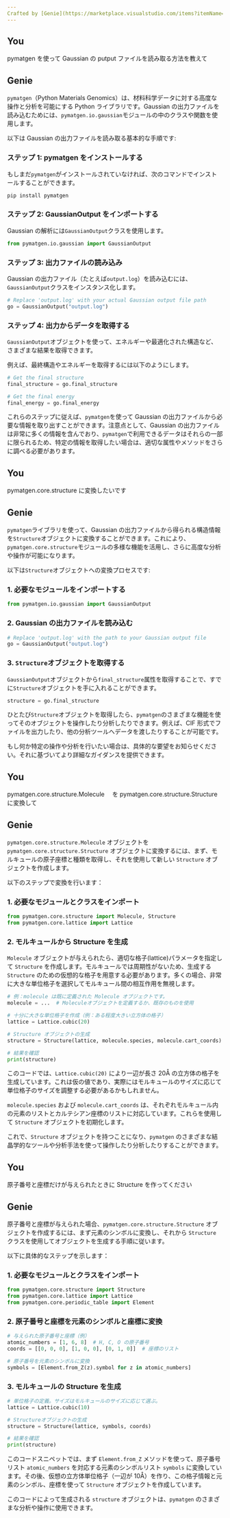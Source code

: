 ```yaml
---
Crafted by [Genie](https://marketplace.visualstudio.com/items?itemName=genieai.chatgpt-vscode)
---
```


## You

pymatgen を使って Gaussian の putput ファイルを読み取る方法を教えて

## Genie

`pymatgen`（Python Materials Genomics）は、材料科学データに対する高度な操作と分析を可能にする Python ライブラリです。Gaussian の出力ファイルを読み込むためには、`pymatgen.io.gaussian`モジュールの中のクラスや関数を使用します。

以下は Gaussian の出力ファイルを読み取る基本的な手順です:

### ステップ 1: pymatgen をインストールする

もしまだ`pymatgen`がインストールされていなければ、次のコマンドでインストールすることができます。

```sh
pip install pymatgen
```

### ステップ 2: GaussianOutput をインポートする

Gaussian の解析には`GaussianOutput`クラスを使用します。

```python
from pymatgen.io.gaussian import GaussianOutput
```

### ステップ 3: 出力ファイルの読み込み

Gaussian の出力ファイル（たとえば`output.log`）を読み込むには、`GaussianOutput`クラスをインスタンス化します。

```python
# Replace 'output.log' with your actual Gaussian output file path
go = GaussianOutput("output.log")
```

### ステップ 4: 出力からデータを取得する

`GaussianOutput`オブジェクトを使って、エネルギーや最適化された構造など、さまざまな結果を取得できます。

例えば、最終構造やエネルギーを取得するには以下のようにします。

```python
# Get the final structure
final_structure = go.final_structure

# Get the final energy
final_energy = go.final_energy
```

これらのステップに従えば、`pymatgen`を使って Gaussian の出力ファイルから必要な情報を取り出すことができます。注意点として、Gaussian の出力ファイルは非常に多くの情報を含んでおり、`pymatgen`で利用できるデータはそれらの一部に限られるため、特定の情報を取得したい場合は、適切な属性やメソッドをさらに調べる必要があります。

## You

pymatgen.core.structure に変換したいです

## Genie

`pymatgen`ライブラリを使って、Gaussian の出力ファイルから得られる構造情報を`Structure`オブジェクトに変換することができます。これにより、`pymatgen.core.structure`モジュールの多様な機能を活用し、さらに高度な分析や操作が可能になります。

以下は`Structure`オブジェクトへの変換プロセスです:

### 1. 必要なモジュールをインポートする

```python
from pymatgen.io.gaussian import GaussianOutput
```

### 2. Gaussian の出力ファイルを読み込む

```python
# Replace 'output.log' with the path to your Gaussian output file
go = GaussianOutput("output.log")
```

### 3. `Structure`オブジェクトを取得する

`GaussianOutput`オブジェクトから`final_structure`属性を取得することで、すでに`Structure`オブジェクトを手に入れることができます。

```python
structure = go.final_structure
```

ひとたび`Structure`オブジェクトを取得したら、`pymatgen`のさまざまな機能を使ってそのオブジェクトを操作したり分析したりできます。例えば、CIF 形式でファイルを出力したり、他の分析ツールへデータを渡したりすることが可能です。

もし何か特定の操作や分析を行いたい場合は、具体的な要望をお知らせください。それに基づいてより詳細なガイダンスを提供できます。

## You

pymatgen.core.structure.Molecule 　を pymatgen.core.structure.Structure に変換して

## Genie

`pymatgen.core.structure.Molecule` オブジェクトを `pymatgen.core.structure.Structure` オブジェクトに変換するには、まず、モルキュールの原子座標と種類を取得し、それを使用して新しい `Structure` オブジェクトを作成します。

以下のステップで変換を行います：

### 1. 必要なモジュールとクラスをインポート

```python
from pymatgen.core.structure import Molecule, Structure
from pymatgen.core.lattice import Lattice
```

### 2. モルキュールから Structure を生成

`Molecule` オブジェクトが与えられたら、適切な格子(lattice)パラメータを指定して `Structure` を作成します。モルキュールでは周期性がないため、生成する `Structure` のための仮想的な格子を用意する必要があります。多くの場合、非常に大きな単位格子を選択してモルキュール間の相互作用を無視します。

```python
# 例：molecule は既に定義された Molecule オブジェクトです。
molecule = ...  # Moleculeオブジェクトを定義するか、既存のものを使用

# 十分に大きな単位格子を作成（例：ある程度大きい立方体の格子）
lattice = Lattice.cubic(20)

# Structure オブジェクトの生成
structure = Structure(lattice, molecule.species, molecule.cart_coords)

# 結果を確認
print(structure)
```

このコードでは、`Lattice.cubic(20)` により一辺が長さ 20Å の立方体の格子を生成しています。これは仮の値であり、実際にはモルキュールのサイズに応じて単位格子のサイズを調整する必要があるかもしれません。

`molecule.species` および `molecule.cart_coords` は、それぞれモルキュール内の元素のリストとカルテシアン座標のリストに対応しています。これらを使用して `Structure` オブジェクトを初期化します。

これで、`Structure` オブジェクトを持つことになり、`pymatgen` のさまざまな結晶学的なツールや分析手法を使って操作したり分析したりすることができます。

## You

原子番号と座標だけが与えられたときに Structure を作ってください

## Genie

原子番号と座標が与えられた場合、`pymatgen.core.structure.Structure` オブジェクトを作成するには、まず元素のシンボルに変換し、それから `Structure` クラスを使用してオブジェクトを生成する手順に従います。

以下に具体的なステップを示します：

### 1. 必要なモジュールとクラスをインポート

```python
from pymatgen.core.structure import Structure
from pymatgen.core.lattice import Lattice
from pymatgen.core.periodic_table import Element
```

### 2. 原子番号と座標を元素のシンボルと座標に変換

```python
# 与えられた原子番号と座標（例）
atomic_numbers = [1, 6, 8]  # H, C, O の原子番号
coords = [[0, 0, 0], [1, 0, 0], [0, 1, 0]]  # 座標のリスト

# 原子番号を元素のシンボルに変換
symbols = [Element.from_Z(z).symbol for z in atomic_numbers]
```

### 3. モルキュールの Structure を生成

```python
# 単位格子の定義。サイズはモルキュールのサイズに応じて選ぶ。
lattice = Lattice.cubic(10)

# Structureオブジェクトの生成
structure = Structure(lattice, symbols, coords)

# 結果を確認
print(structure)
```

このコードスニペットでは、まず `Element.from_Z` メソッドを使って、原子番号リスト `atomic_numbers` を対応する元素のシンボルリスト `symbols` に変換しています。その後、仮想の立方体単位格子（一辺が 10Å）を作り、この格子情報と元素のシンボル、座標を使って `Structure` オブジェクトを作成しています。

このコードによって生成される `structure` オブジェクトは、`pymatgen` のさまざまな分析や操作に使用できます。
